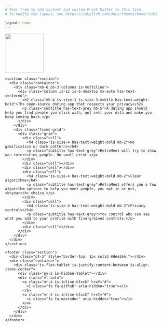 ```yaml
---
# Feel free to add content and custom Front Matter to this file.
# To modify the layout, see https://jekyllrb.com/docs/themes/#overriding-theme-defaults

layout: home
---
```


<div>
    <div class="columns is-multiline">
    </div>
    <nav class="navbar py-4">
      <div class="container is-fluid">
        <div class="navbar-brand">
          <a class="navbar-item" href="#">
            <img class="image" src="{{ "/assets/images/retromeet_long.png" | relative_url }}" alt="" height="128px">
          </a>
          <a class="navbar-burger" role="button" aria-label="menu" aria-expanded="false">
            <span aria-hidden="true"></span>
            <span aria-hidden="true"></span>
            <span aria-hidden="true"></span>
          </a>
        </div>
        <div class="navbar-menu">
        </div>
      </div>
    </nav>

    <section class="section">
      <div class="container">
        <div class="mb-6 pb-3 columns is-multiline">
          <div class="column is-12 is-6-desktop mx-auto has-text-centered">
            <h2 class="mb-4 is-size-1 is-size-3-mobile has-text-weight-bold">The open-source dating app that respects your privacy</h2>
            <p class="subtitle has-text-grey mb-5">A dating app should help you find people you click with, not sell your data and make you keep coming back.</p>
          </div>
        </div>
        <div class="fixed-grid">
          <div class="grid">
            <div class="cell">
              <h4 class="is-size-4 has-text-weight-bold mb-2">No gamification or dark patterns</h4>
              <p class="subtitle has-text-grey">RetroMeet will try to show you interesting people. No small print.</p>
            </div>
            <div class="cell"></div>
            <div class="cell"></div>
            <div class="cell">
              <h4 class="is-size-4 has-text-weight-bold mb-2">Clear algorithms</h4>
              <p class="subtitle has-text-grey">RetroMeet offers you a few algorithm options to help you meet people, you opt-in or not, <b>your</b> choice.</p>
            </div>
            <div class="cell">
              <h4 class="is-size-4 has-text-weight-bold mb-2">Privacy controls</h4>
              <p class="subtitle has-text-grey">You control who can see what you add to your profile with fine-grained controls.</p>
            </div>
            <div class="cell"></div>
          </div>
        </div>
      </div>
    </section>

    <footer class="section">
      <div class="pt-5" style="border-top: 1px solid #dee2e6;"></div>
      <div class="container">
        <div class="is-flex-tablet is-justify-content-between is-align-items-center">
          <div class="py-2 is-hidden-tablet"></div>
          <div class="ml-auto">
            <a class="mr-4 is-inline-block" href="#">
              <i class="fa fa-github" aria-hidden="true"></i>
            </a>
            <a class="mr-4 is-inline-block" href="#">
              <i class="fa fa-mastodon" aria-hidden="true"></i>
            </a>
          </div>
        </div>
      </div>
    </footer>
  </div>
